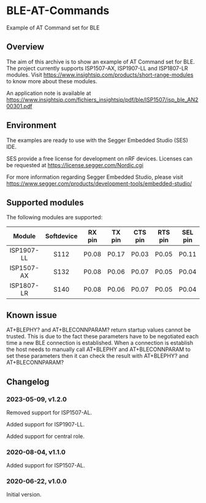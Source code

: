 # BLE-AT-Commands
Example of AT Command set for BLE

## Overview

The aim of this archive is to show an example of AT Command set for BLE.
The project currently supports ISP1507-AX, ISP1907-LL and ISP1807-LR modules.
Visit https://www.insightsip.com/products/short-range-modules to know more about these modules.

An application note is available at https://www.insightsip.com/fichiers_insightsip/pdf/ble/ISP1507/isp_ble_AN200301.pdf

## Environment

The examples are ready to use with the Segger Embedded Studio (SES) IDE.

SES provide a free license for development on nRF devices.
Licenses can be requested at https://license.segger.com/Nordic.cgi

For more information regarding Segger Embedded Studio, please visit https://www.segger.com/products/development-tools/embedded-studio/

## Supported modules

The following modules are supported:

| Module  | Softdevice | RX pin | TX pin | CTS pin | RTS pin | SEL pin |
| :-----------: | :-----------: | :-----------: | :-----------: | :-----------: | :-----------: | :-----------: |
| ISP1907-LL | S112 | P0.08 | P0.17 | P0.03 | P0.05 | P0.11 |
| ISP1507-AX | S132 | P0.08 | P0.06 | P0.07 | P0.05 | P0.04 |
| ISP1807-LR | S140 | P0.08 | P0.06 | P0.07 | P0.05 | P0.04 |

## Known issue

AT+BLEPHY? and AT+BLECONNPARAM? return startup values cannot be trusted. This is due to the fact these parameters have to be negotiated each time a new BLE connection is established.
When a connection is establish the host needs to manually call AT+BLEPHY and AT+BLECONNPARAM to set these parameters then it can check the result with AT+BLEPHY? and AT+BLECONNPARAM?

## Changelog

### 2023-05-09, v1.2.0

Removed support for ISP1507-AL.

Added support for ISP1907-LL.

Added support for central role.

### 2020-08-04, v1.1.0

Added support for ISP1507-AL.

### 2020-06-22, v1.0.0

Initial version.